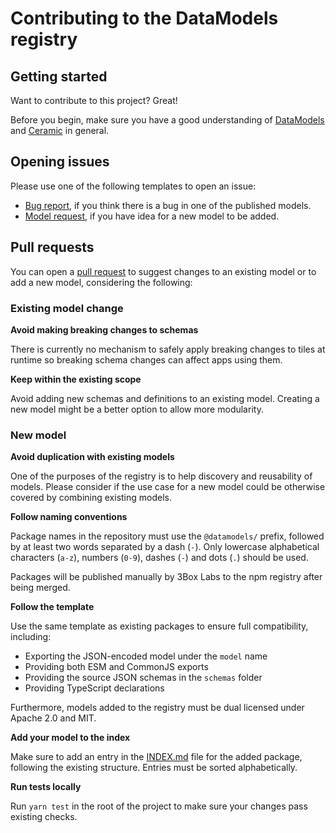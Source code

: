 # Contributing to the DataModels registry

## Getting started

Want to contribute to this project? Great!

Before you begin, make sure you have a good understanding of [DataModels](https://developers.ceramic.network/tools/glaze/datamodel/) and [Ceramic](https://developers.ceramic.network/) in general.

## Opening issues

Please use one of the following templates to open an issue:

- [Bug report](https://github.com/ceramicstudio/datamodels/new?template=bug_report.md), if you think there is a bug in one of the published models.
- [Model request](https://github.com/ceramicstudio/datamodels/new?template=model_request.md), if you have idea for a new model to be added.

## Pull requests

You can open a [pull request](https://github.com/ceramicstudio/datamodels/pulls) to suggest changes to an existing model or to add a new model, considering the following:

### Existing model change

**Avoid making breaking changes to schemas**

There is currently no mechanism to safely apply breaking changes to tiles at runtime so breaking schema changes can affect apps using them.

**Keep within the existing scope**

Avoid adding new schemas and definitions to an existing model. Creating a new model might be a better option to allow more modularity.

### New model

**Avoid duplication with existing models**

One of the purposes of the registry is to help discovery and reusability of models. Please consider if the use case for a new model could be otherwise covered by combining existing models.

**Follow naming conventions**

Package names in the repository must use the `@datamodels/` prefix, followed by at least two words separated by a dash (`-`). Only lowercase alphabetical characters (`a-z`), numbers (`0-9`), dashes (`-`) and dots (`.`) should be used.

Packages will be published manually by 3Box Labs to the npm registry after being merged.

**Follow the template**

Use the same template as existing packages to ensure full compatibility, including:

- Exporting the JSON-encoded model under the `model` name
- Providing both ESM and CommonJS exports
- Providing the source JSON schemas in the `schemas` folder
- Providing TypeScript declarations

Furthermore, models added to the registry must be dual licensed under Apache 2.0 and MIT.

**Add your model to the index**

Make sure to add an entry in the [INDEX.md](INDEX.md) file for the added package, following the existing structure. Entries must be sorted alphabetically.

**Run tests locally**

Run `yarn test` in the root of the project to make sure your changes pass existing checks.
